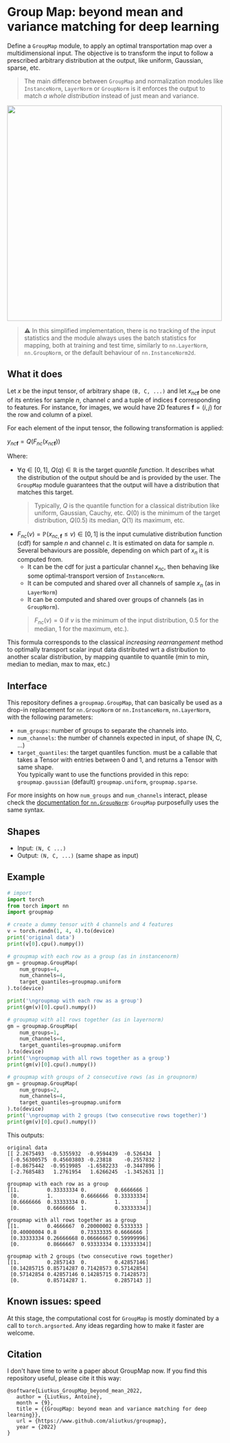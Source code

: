 # Group Map: beyond mean and variance matching for deep learning

Define a `GroupMap` module, to apply an optimal transportation map over a multidimensional input. The objective is to transform the input to follow a prescribed arbitrary distribution at the output, like uniform, Gaussian, sparse, etc. 

> The main difference between `GroupMap` and normalization modules like `InstanceNorm`, `LayerNorm` or `GroupNorm` is it enforces the output to match _a whole distribution_ instead of just mean and variance.

<img src="groupmap.jpg" width="500">

> :warning: In this simplified implementation, there is no tracking of the input statistics and the module always uses the batch statistics for mapping, both at training and test time, similarly to `nn.LayerNorm`, `nn.GroupNorm`, or the default behaviour of `nn.InstanceNorm2d`. 

## What it does

Let $x$ be the input tensor, of arbitrary shape `(B, C, ...)` and let $x_{nc\boldsymbol{f}}$ be one of its entries for sample $n$, channel $c$ and a tuple of indices $\boldsymbol{f}$ corresponding to features. For instance, for images, we would have 2D features $\boldsymbol{f}=(i,j)$ for the row and column of a pixel. 

For each element of the input tensor, the following transformation is applied:

$y_{nc\boldsymbol{f}}=Q\left(F_{nc}\left(x_{nc\boldsymbol{f}}\right)\right)$

Where:  
* $\forall q\in[0, 1],~Q(q)\in\mathbb{R}$ is the target _quantile function_. It describes what the distribution of the output should be and is provided by the user. The `GroupMap` module guarantees that the output will have a distribution that matches this target.
    > Typically, $Q$ is the quantile function for a classical distribution like uniform, Gaussian, Cauchy, etc.
    $Q(0)$ is the minimum of the target distribution, $Q(0.5)$ its median, $Q(1)$ its maximum, etc.
* $F_{nc}(v)=\mathbb{P}(x_{nc,\boldsymbol{f}}\leq v)\in[0, 1]$  is the input cumulative distribution function (cdf) for sample $n$ and channel $c$.
   It is estimated on data for sample $n$. Several behaviours are possible, depending on which part of $x_n$ it is computed from.
   * It can be the cdf for just a particular channel $x_{nc}$, then behaving like some optimal-transport version of `InstanceNorm`.
   * It can be computed and shared over all channels of sample $x_n$  (as in `LayerNorm`)
   * It can be computed and shared over groups of channels (as in `GroupNorm`).
    > $F_{nc}(v)=0$ if $v$ is the minimum of the input distribution, $0.5$ for the median, $1$ for the maximum, etc.).  


This formula corresponds to the classical _increasing rearrangement_ method to optimally transport scalar input data distributed wrt a distribution to another scalar distribution, by mapping quantile to quantile (min to min, median to median, max to max, etc.)  

## Interface

This repository defines a `groupmap.GroupMap`, that can basically be used as a drop-in replacement for `nn.GroupNorm` or `nn.InstanceNorm`, `nn.LayerNorm`, with the following parameters:
* `num_groups`: number of groups to separate the channels into.
* `num_channels`: the number of channels expected in input, of shape (N, C, ...)
* `target_quantiles`: the target quantiles function. must be a callable that takes a Tensor with entries between 0 and 1, and returns a Tensor with same shape.  
You typically want to use the functions provided in this repo: `groupmap.gaussian` (default) `groupmap.uniform`, `groupmap.sparse`.

For more insights on how `num_groups` and `num_channels` interact, please check the [documentation for `nn.GroupNorm`](https://pytorch.org/docs/stable/generated/torch.nn.GroupNorm.html): `GroupMap` purposefully uses the same syntax.

## Shapes
* Input: `(N, C ...)`
* Output: `(N, C, ...)` (same shape as input)

## Example

```python
# import
import torch
from torch import nn
import groupmap

# create a dummy tensor with 4 channels and 4 features
v = torch.randn(1, 4, 4).to(device)
print('original data')
print(v[0].cpu().numpy())

# groupmap with each row as a group (as in instancenorm)
gm = groupmap.GroupMap(
    num_groups=4,
    num_channels=4,
    target_quantiles=groupmap.uniform
).to(device)

print('\ngroupmap with each row as a group')
print(gm(v)[0].cpu().numpy())

# groupmap with all rows together (as in layernorm)
gm = groupmap.GroupMap(
    num_groups=1,
    num_channels=4,
    target_quantiles=groupmap.uniform
).to(device)
print('\ngroupmap with all rows together as a group')
print(gm(v)[0].cpu().numpy())

# groupmap with groups of 2 consecutive rows (as in groupnorm)
gm = groupmap.GroupMap(
    num_groups=2,
    num_channels=4,
    target_quantiles=groupmap.uniform
).to(device)
print('\ngroupmap with 2 groups (two consecutive rows together)')
print(gm(v)[0].cpu().numpy())
```

This outputs:
```
original data
[[ 2.2675493  -0.5355932  -0.9594439  -0.526434  ]
 [-0.56300575  0.45603803 -0.23818    -0.2557832 ]
 [-0.8675442  -0.9519985  -1.6582233  -0.3447896 ]
 [-2.7685483   1.2761954   1.6266245  -1.3452631 ]]

groupmap with each row as a group
[[1.         0.33333334 0.         0.6666666 ]
 [0.         1.         0.6666666  0.33333334]
 [0.6666666  0.33333334 0.         1.        ]
 [0.         0.6666666  1.         0.33333334]]

groupmap with all rows together as a group
[[1.         0.4666667  0.20000002 0.5333333 ]
 [0.40000004 0.8        0.73333335 0.6666666 ]
 [0.33333334 0.26666668 0.06666667 0.59999996]
 [0.         0.8666667  0.93333334 0.13333334]]

groupmap with 2 groups (two consecutive rows together)
[[1.         0.2857143  0.         0.42857146]
 [0.14285715 0.85714287 0.71428573 0.57142854]
 [0.57142854 0.42857146 0.14285715 0.71428573]
 [0.         0.85714287 1.         0.2857143 ]] 
 ```
 
 ## Known issues: speed
 At this stage, the computational cost for `GroupMap` is mostly dominated by a call to `torch.argsorted`. Any ideas regarding how to make it faster are welcome.
  
 ## Citation
 I don't have time to write a paper about GroupMap now. If you find this repository useful, please cite it this way:
 ```
 @software{Liutkus_GroupMap_beyond_mean_2022,
    author = {Liutkus, Antoine},
    month = {9},
    title = {{GroupMap: beyond mean and variance matching for deep learning}},
    url = {https://www.github.com/aliutkus/groupmap},
    year = {2022}
}
 ```
